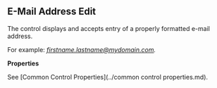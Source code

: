 ## E-Mail Address Edit

The control displays and accepts entry of a properly formatted e-mail address.

For example: <span style="FONT-STYLE: italic">[firstname.lastname@mydomain.com](mailto:firstname.lastname@mydomain.com).

**Properties**

See [Common Control Properties](../common control properties.md).